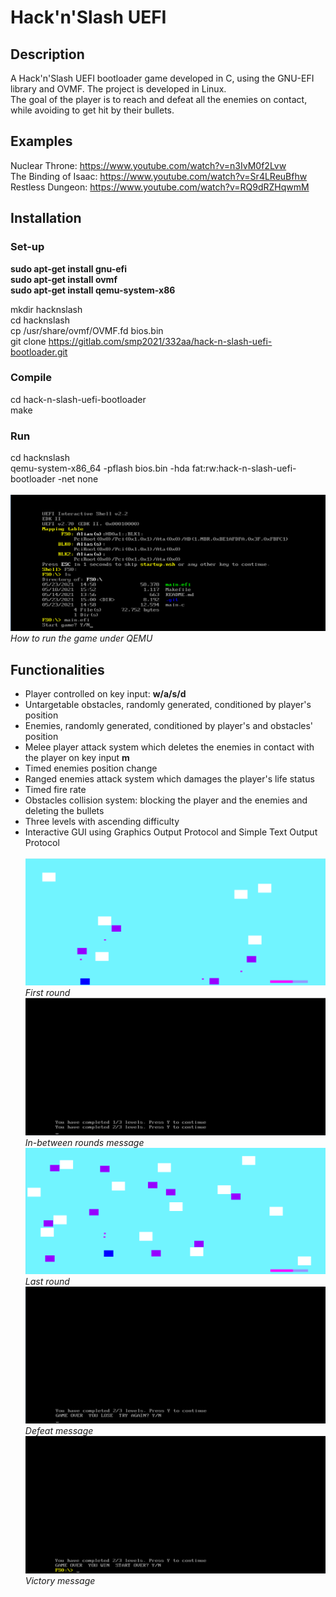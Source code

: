 # Hack'n'Slash UEFI
## Description
A Hack'n'Slash UEFI bootloader game developed in C, using the GNU-EFI library and OVMF. The project is developed in Linux. <br>
The goal of the player is to reach and defeat all the enemies on contact, while avoiding to get hit by their bullets. 

## Examples
Nuclear Throne: https://www.youtube.com/watch?v=n3IvM0f2Lvw <br>
The Binding of Isaac: https://www.youtube.com/watch?v=Sr4LReuBfhw <br>
Restless Dungeon: https://www.youtube.com/watch?v=RQ9dRZHqwmM <br>

## Installation
### Set-up
**sudo apt-get install gnu-efi** <br>
**sudo apt-get install ovmf** <br>
**sudo apt-get install qemu-system-x86** <br>

mkdir hacknslash <br>
cd hacknslash <br>
cp /usr/share/ovmf/OVMF.fd bios.bin <br>
git clone https://gitlab.com/smp2021/332aa/hack-n-slash-uefi-bootloader.git <br>
### Compile
cd hack-n-slash-uefi-bootloader <br>
make
### Run 
cd hacknslash <br>
qemu-system-x86_64 -pflash bios.bin -hda fat:rw:hack-n-slash-uefi-bootloader -net none <br> <br>
![](psmp1.png)*How to run the game under QEMU* <br>
## Functionalities
- Player controlled on key input: **w/a/s/d** <br> 
- Untargetable obstacles, randomly generated, conditioned by player's position <br>
- Enemies, randomly generated, conditioned by player's and obstacles' position <br>
- Melee player attack system which deletes the enemies in contact with the player on key input **m** <br>
- Timed enemies position change <br>
- Ranged enemies attack system which damages the player's life status <br>
- Timed fire rate <br>
- Obstacles collision system: blocking the player and the enemies and deleting the bullets <br>
- Three levels with ascending difficulty <br>
- Interactive GUI using Graphics Output Protocol and Simple Text Output Protocol <br> <br>
![](psmp2.png)*First round* <br>
![](psmp3.png)*In-between rounds message* <br>
![](psmp4.png)*Last round* <br>
![](psmp5.png)*Defeat message* <br>
![](psmp6.png)*Victory message* <br>
